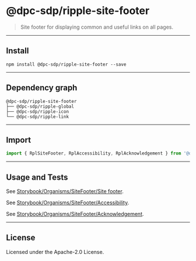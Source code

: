 <!-- GENERATED_DOCS -->
# @dpc-sdp/ripple-site-footer

> Site footer for displaying common and useful links on all pages.

--------------------------------------------------------------------------------

## Install

```shell
npm install @dpc-sdp/ripple-site-footer --save
```

--------------------------------------------------------------------------------

## Dependency graph

```shell
@dpc-sdp/ripple-site-footer
├── @dpc-sdp/ripple-global
├── @dpc-sdp/ripple-icon
└── @dpc-sdp/ripple-link
```

--------------------------------------------------------------------------------

## Import

```js
import { RplSiteFooter, RplAccessibility, RplAcknowledgement } from '@dpc-sdp/ripple-site-footer'
```

--------------------------------------------------------------------------------

## Usage and Tests

See [Storybook/Organisms/SiteFooter/Site footer](https://ripple.sdp.vic.gov.au/?path=/story/organisms-sitefooter--site-footer).

See [Storybook/Organisms/SiteFooter/Accessibility](https://ripple.sdp.vic.gov.au/?path=/story/organisms-sitefooter--accessibility).

See [Storybook/Organisms/SiteFooter/Acknowledgement](https://ripple.sdp.vic.gov.au/?path=/story/organisms-sitefooter--acknowledgement).

--------------------------------------------------------------------------------

## License

Licensed under the Apache-2.0 License.

<!-- /GENERATED_DOCS -->

